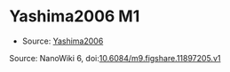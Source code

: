 <a name="material" />

# Yashima2006 M1
<script type="application/ld+json">
  {
    "@context": "https://schema.org/",
    "@type": "ChemicalSubstance",
    "@id": "https://egonw.github.io/nanowiki/nanowiki405.html#material",
    "http://purl.org/dc/terms/conformsTo":
      {
        "@type": "CreativeWork",
        "@id": "https://bioschemas.org/profiles/ChemicalSubstance/0.4-RELEASE/"
      },
    "identfier": "405",
    "name": "Yashima2006 M1",
    "url": "https://egonw.github.io/nanowiki/nanowiki405.html#material",
    "sameAs": "http://127.0.0.1/mediawiki/index.php/Special:URIResolver/Yashima2006_M1"
  }
</script>


* Source: [Yashima2006](articleYashima2006.md)


Source: NanoWiki 6, doi:[10.6084/m9.figshare.11897205.v1](https://doi.org/10.6084/m9.figshare.11897205.v1)
